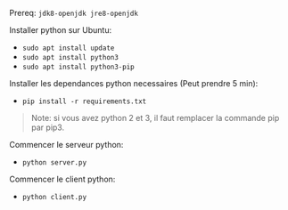 Prereq: `jdk8-openjdk jre8-openjdk`

Installer python sur Ubuntu:
- `sudo apt install update`
- `sudo apt install python3`
- `sudo apt install python3-pip`

Installer les dependances python necessaires (Peut prendre 5 min):
- `pip install -r requirements.txt`
>Note: si vous avez python 2 et 3, il faut remplacer la commande pip par pip3.

Commencer le serveur python:
- `python server.py`

Commencer le client python:
- `python client.py`
